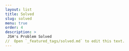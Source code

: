 ```yaml
---
layout: list
title: Solved
slug: solved
menu: true
order: 4
description: >
 JSH's Problem Solved
//  Open `_featured_tags/solved.md` to edit this text.
---
```

